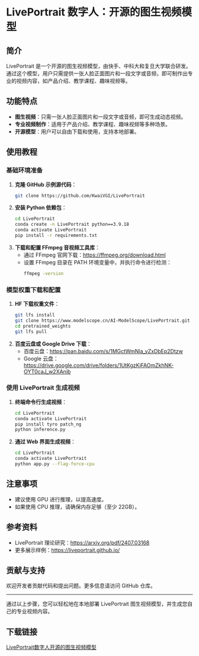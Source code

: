 # LivePortrait 数字人：开源的图生视频模型

## 简介
LivePortrait 是一个开源的图生视频模型，由快手、中科大和复旦大学联合研发。通过这个模型，用户只需提供一张人脸正面图片和一段文字或音频，即可制作出专业的视频内容，如产品介绍、教学课程、趣味视频等。

## 功能特点
- **图生视频**：只需一张人脸正面图片和一段文字或音频，即可生成动态视频。
- **专业视频制作**：适用于产品介绍、教学课程、趣味视频等多种场景。
- **开源模型**：用户可以自由下载和使用，支持本地部署。

## 使用教程
### 基础环境准备
1. **克隆 GitHub 示例源代码**：
   ```bash
   git clone https://github.com/KwaiVGI/LivePortrait
   ```
2. **安装 Python 依赖包**：
   ```bash
   cd LivePortrait
   conda create -n LivePortrait python==3.9.18
   conda activate LivePortrait
   pip install -r requirements.txt
   ```
3. **下载和配置 FFmpeg 音视频工具库**：
   - 通过 FFmpeg 官网下载：https://ffmpeg.org/download.html
   - 设置 FFmpeg 目录在 PATH 环境变量中，并执行命令进行检测：
     ```bash
     ffmpeg -version
     ```

### 模型权重下载和配置
1. **HF 下载权重文件**：
   ```bash
   git lfs install
   git clone https://www.modelscope.cn/AI-ModelScope/LivePortrait.git pretrained_weights
   cd pretrained_weights
   git lfs pull
   ```
2. **百度云盘或 Google Drive 下载**：
   - 百度云盘：https://pan.baidu.com/s/1MGctWmNla_vZxDbEp2Dtzw
   - Google 云盘：https://drive.google.com/drive/folders/1UtKgzKjFAOmZkhNK-OYT0caJ_w2XAnib

### 使用 LivePortrait 生成视频
1. **终端命令行生成视频**：
   ```bash
   cd LivePortrait
   conda activate LivePortrait
   pip install tyro patch_ng
   python inference.py
   ```
2. **通过 Web 界面生成视频**：
   ```bash
   cd LivePortrait
   conda activate LivePortrait
   python app.py --flag-force-cpu
   ```

## 注意事项
- 建议使用 GPU 进行推理，以提高速度。
- 如果使用 CPU 推理，请确保内存足够（至少 22GB）。

## 参考资料
- LivePortrait 理论研究：https://arxiv.org/pdf/2407.03168
- 更多展示样例：https://liveportrait.github.io/

## 贡献与支持
欢迎开发者贡献代码和提出问题。更多信息请访问 GitHub 仓库。

---

通过以上步骤，您可以轻松地在本地部署 LivePortrait 图生视频模型，并生成您自己的专业视频内容。

## 下载链接

[LivePortrait数字人开源的图生视频模型](https://pan.quark.cn/s/f8898f366347)